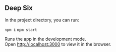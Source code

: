 ## Deep Six

In the project directory, you can run:

`npm i`
`npm start`

Runs the app in the development mode.<br>
Open [http://localhost:3000](http://localhost:3000) to view it in the browser.
